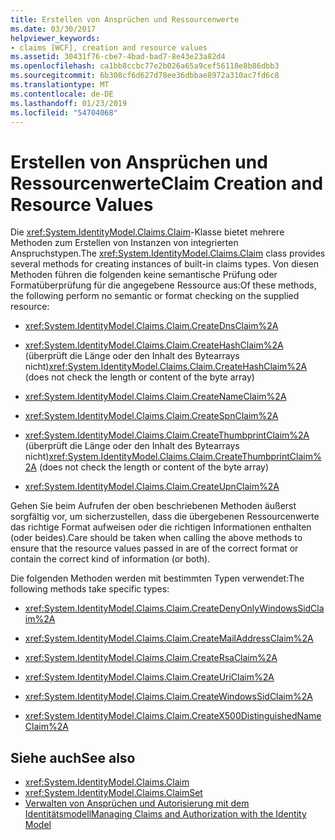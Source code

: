 ```yaml
---
title: Erstellen von Ansprüchen und Ressourcenwerte
ms.date: 03/30/2017
helpviewer_keywords:
- claims [WCF], creation and resource values
ms.assetid: 30431f76-cbe7-4bad-bad7-8e43e23a82d4
ms.openlocfilehash: ca1bb8ccbc77e2b026a65a9cef56118e8b86dbb3
ms.sourcegitcommit: 6b308cf6d627d78ee36dbbae8972a310ac7fd6c8
ms.translationtype: MT
ms.contentlocale: de-DE
ms.lasthandoff: 01/23/2019
ms.locfileid: "54704068"
---
```

# <a name="claim-creation-and-resource-values"></a><span data-ttu-id="a4683-102">Erstellen von Ansprüchen und Ressourcenwerte</span><span class="sxs-lookup"><span data-stu-id="a4683-102">Claim Creation and Resource Values</span></span>
<span data-ttu-id="a4683-103">Die <xref:System.IdentityModel.Claims.Claim>-Klasse bietet mehrere Methoden zum Erstellen von Instanzen von integrierten Anspruchstypen.</span><span class="sxs-lookup"><span data-stu-id="a4683-103">The <xref:System.IdentityModel.Claims.Claim> class provides several methods for creating instances of built-in claims types.</span></span> <span data-ttu-id="a4683-104">Von diesen Methoden führen die folgenden keine semantische Prüfung oder Formatüberprüfung für die angegebene Ressource aus:</span><span class="sxs-lookup"><span data-stu-id="a4683-104">Of these methods, the following perform no semantic or format checking on the supplied resource:</span></span>  
  
-   <xref:System.IdentityModel.Claims.Claim.CreateDnsClaim%2A>  
  
-   <span data-ttu-id="a4683-105"><xref:System.IdentityModel.Claims.Claim.CreateHashClaim%2A> (überprüft die Länge oder den Inhalt des Bytearrays nicht)</span><span class="sxs-lookup"><span data-stu-id="a4683-105"><xref:System.IdentityModel.Claims.Claim.CreateHashClaim%2A> (does not check the length or content of the byte array)</span></span>  
  
-   <xref:System.IdentityModel.Claims.Claim.CreateNameClaim%2A>  
  
-   <xref:System.IdentityModel.Claims.Claim.CreateSpnClaim%2A>  
  
-   <span data-ttu-id="a4683-106"><xref:System.IdentityModel.Claims.Claim.CreateThumbprintClaim%2A> (überprüft die Länge oder den Inhalt des Bytearrays nicht)</span><span class="sxs-lookup"><span data-stu-id="a4683-106"><xref:System.IdentityModel.Claims.Claim.CreateThumbprintClaim%2A> (does not check the length or content of the byte array)</span></span>  
  
-   <xref:System.IdentityModel.Claims.Claim.CreateUpnClaim%2A>  
  
 <span data-ttu-id="a4683-107">Gehen Sie beim Aufrufen der oben beschriebenen Methoden äußerst sorgfältig vor, um sicherzustellen, dass die übergebenen Ressourcenwerte das richtige Format aufweisen oder die richtigen Informationen enthalten (oder beides).</span><span class="sxs-lookup"><span data-stu-id="a4683-107">Care should be taken when calling the above methods to ensure that the resource values passed in are of the correct format or contain the correct kind of information (or both).</span></span>  
  
 <span data-ttu-id="a4683-108">Die folgenden Methoden werden mit bestimmten Typen verwendet:</span><span class="sxs-lookup"><span data-stu-id="a4683-108">The following methods take specific types:</span></span>  
  
-   <xref:System.IdentityModel.Claims.Claim.CreateDenyOnlyWindowsSidClaim%2A>  
  
-   <xref:System.IdentityModel.Claims.Claim.CreateMailAddressClaim%2A>  
  
-   <xref:System.IdentityModel.Claims.Claim.CreateRsaClaim%2A>  
  
-   <xref:System.IdentityModel.Claims.Claim.CreateUriClaim%2A>  
  
-   <xref:System.IdentityModel.Claims.Claim.CreateWindowsSidClaim%2A>  
  
-   <xref:System.IdentityModel.Claims.Claim.CreateX500DistinguishedNameClaim%2A>  
  
## <a name="see-also"></a><span data-ttu-id="a4683-109">Siehe auch</span><span class="sxs-lookup"><span data-stu-id="a4683-109">See also</span></span>
- <xref:System.IdentityModel.Claims.Claim>
- <xref:System.IdentityModel.Claims.ClaimSet>
- [<span data-ttu-id="a4683-110">Verwalten von Ansprüchen und Autorisierung mit dem Identitätsmodell</span><span class="sxs-lookup"><span data-stu-id="a4683-110">Managing Claims and Authorization with the Identity Model</span></span>](../../../../docs/framework/wcf/feature-details/managing-claims-and-authorization-with-the-identity-model.md)
